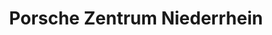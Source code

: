 ---
title: "Porsche Zentrum Niederrhein"
url: /moers/porsche-zentrum-niederrhein/
shop: Autohaus
---